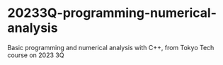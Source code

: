 # 20233Q-programming-numerical-analysis
Basic programming and numerical analysis with C++, from Tokyo Tech course on 2023 3Q
